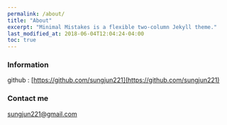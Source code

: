 ```yaml
---
permalink: /about/
title: "About"
excerpt: "Minimal Mistakes is a flexible two-column Jekyll theme."
last_modified_at: 2018-06-04T12:04:24-04:00
toc: true
---
```


### Information

github : [https://github.com/sungjun221](https://github.com/sungjun221)


### Contact me

[sungjun221@gmail.com](mailto:sungjun221@gmail.com)